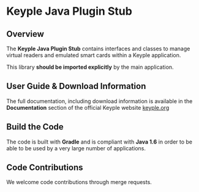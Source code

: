 # Keyple Java Plugin Stub

## Overview

The **Keyple Java Plugin Stub** contains interfaces and classes to manage virtual readers and emulated smart cards within a Keyple application.

This library **should be imported explicitly** by the main application.

## User Guide & Download Information

The full documentation, including download information is available in the **Documentation** section of the official Keyple website [keyple.org](https://keyple.org)

## Build the Code

The code is built with **Gradle** and is compliant with **Java 1.6** in order to be able to be used by a very large number of applications.

## Code Contributions

We welcome code contributions through merge requests.